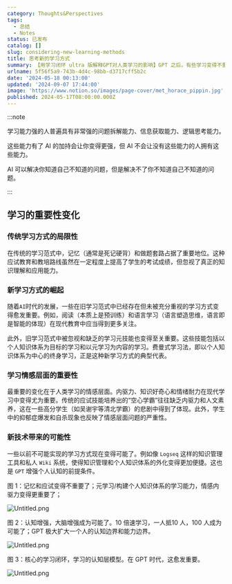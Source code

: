 ```yaml
---
category: Thoughts&Perspectives
tags:
  - 总结
  - Notes
status: 已发布
catalog: []
slug: considering-new-learning-methods
title: 思考新的学习方式
summary: 【用学习闭环 ultra 版解释GPT对人类学习的影响】GPT 之后，有些学习变得不重要了，有些学习变得更重要了，有些学习从不可能变成可能了。
urlname: 5f56f5a9-743b-4d4c-98bb-d3717cff5b2c
date: '2024-05-18 00:13:00'
updated: '2024-09-07 17:44:00'
image: 'https://www.notion.so/images/page-cover/met_horace_pippin.jpg'
published: 2024-05-17T08:00:00.000Z
---
```


:::note


学习能力强的人普遍具有非常强的问题拆解能力、信息获取能力、逻辑思考能力。


这些能力有了 AI 的加持会让你变得更强，但 AI 不会让没有这些能力的人拥有这些能力。


AI 可以解决你知道自己不知道的问题，但是解决不了你不知道自己不知道的问题。


:::


## 学习的重要性变化


### 传统学习方式的局限性


在传统的学习范式中，记忆（通常是死记硬背）和做题套路占据了重要地位。这种应试教育和教培路线虽然在一定程度上提高了学生的考试成绩，但忽视了真正的知识理解和应用能力。


### 新学习方式的崛起


随着`AI`时代的发展，一些在旧学习范式中已经存在但未被充分重视的学习方式变得愈发重要。例如，阅读（本质上是预训练）和语言学习（语言塑造思维，语言即是智能的体现）在现代教育中应当得到更多关注。


此外，旧学习范式中被忽视和缺乏的学习元技能也变得至关重要。这些技能包括以个人知识体系为目标的学习和以元学习为内容的学习。费曼式学习法，即以个人知识体系为中心的终身学习，正是这种新学习方式的典型代表。


### 学习情感层面的重要性


最重要的变化在于人类学习的情感层面。内驱力、知识好奇心和情绪耐力在现代学习中变得尤为重要。传统的应试技能培养出的“空心学霸”往往缺乏内驱力和人文素养，这在一些高分学生（如吴谢宇等清北学霸）的悲剧中得到了体现。此外，学生中的抑郁症爆发和自杀现象也反映了情感层面问题的严重性。


### 新技术带来的可能性


一些以前不可能实现的学习方式现在变得可能了。例如像 `Logseq` 这样的知识管理工具和私人 `Wiki` 系统，使得知识管理和个人知识体系的外化变得更加便捷。这也是 `GPT` 增强个人认知的前提条件。


图 1：记忆和应试变得不重要了；元学习/构建个人知识体系的学习能力，情感内驱力变得更重要了；


![Untitled.png](https://prod-files-secure.s3.us-west-2.amazonaws.com/5d24fe63-e567-4804-86f9-9fdc62e13082/a8319b77-00b3-43d9-9f99-e58187f20cfe/Untitled.png?X-Amz-Algorithm=AWS4-HMAC-SHA256&X-Amz-Content-Sha256=UNSIGNED-PAYLOAD&X-Amz-Credential=ASIAZI2LB466Z4WSY3TO%2F20250327%2Fus-west-2%2Fs3%2Faws4_request&X-Amz-Date=20250327T213400Z&X-Amz-Expires=3600&X-Amz-Security-Token=IQoJb3JpZ2luX2VjEOX%2F%2F%2F%2F%2F%2F%2F%2F%2F%2FwEaCXVzLXdlc3QtMiJIMEYCIQCrU%2FJ5zkkNi9uD%2BraoeoeqO4Czs4J%2B0%2F2wB78NQTD5zwIhANq9KuS%2FrlXckDHnUHUTEBmiPBWkZBLYPgLVo3F7FsFOKv8DCE4QABoMNjM3NDIzMTgzODA1IgzLAWcpZMKIbNz5F%2Fcq3AMlaE2o81I9zQlVpPXRQIYnvzdKX12rWVopdzwPtlFqOhVBPciBtgZG34bxDl4fyVWtepD3AC1vwzyQKlI0WsTQ4BWbfehktfU0IOUawZW%2Bzfzl3rserdJJORgCZYNZTPbbleVUHwdM3oEZkkB3IRdZ%2FdfTSYBRv%2FBFGlxYrfHvT9sNxdxAg6qKZ0g%2F%2FQmC43Px7XxTlabovHwMFgNf1MyoXH%2BpTgP84an1m6OVL6KBpENmFd61BDWLKhk8y%2B3gn3MLvQ6B1obMI3A4qLsEULBAF4SUh%2BwW%2BVYRw6UruM9EcKkw5iwHvlvRIQ6%2BNwyMnkMVgaAKx0vfUE1p77X4YFPJC0jbpDFQiDzrPnBtnWaUzOWFs%2FfXrk60HgktVM%2F8%2Ff2W%2BNqOnRwduqzLkL8qUP36l7QZuFNGcXFtiYXM21An3YyvLh8WEvSmnDrKvestljIh%2F87J2BH71lzLo9pv3RIQQSzWYtTF1X2GpqzbzPZPc0YTZ4j%2B1UNt3V2Tk1GUY4nUy98dkrN0x%2FDJhVFVyxk%2BbAEGugqDvc%2ByirfkYpDWDHluUpbpV2DxXGFimsDK3nfIsLPri7bPUbhGZvN%2BJxf%2FvWsKm7tAxoNrrM9Go1plh9RO3IoPAJULvkxrKTCm95a%2FBjqkAdFryzUuqaLqADPjnAy1hsvtGtKgGZtkMIkyhys1O8Zow13vDdgBRxDor0pANQNRd4jWt6%2BV45U0joHfVOHIx0f2F2GyAhyhTYZmBN7tiN5F12yTtjL095LvhBNlqS3QCHXw3DnEjzr%2FfEqCXNg7M%2B3qWv%2BOK9g7GhqK4oMrYvowl0oRudh01jm0t4h%2BXyC5WkPsb0JrCFM%2FLb9d1Pv7gjyxYfo5&X-Amz-Signature=db4153d3a8421ebf2cd6ed1828f5617dc9e2f3697568aa95852afb3d3f22d668&X-Amz-SignedHeaders=host&x-id=GetObject)


图 2：认知增强，大脑增强成为可能了。10 倍速学习，一人抵10 人，100 人成为可能了；GPT 极大扩大一个人的认知边界和能力边界。


![Untitled.png](https://prod-files-secure.s3.us-west-2.amazonaws.com/5d24fe63-e567-4804-86f9-9fdc62e13082/e195b372-4d2b-479c-9e75-1be4e2c1412e/Untitled.png?X-Amz-Algorithm=AWS4-HMAC-SHA256&X-Amz-Content-Sha256=UNSIGNED-PAYLOAD&X-Amz-Credential=ASIAZI2LB466Z4WSY3TO%2F20250327%2Fus-west-2%2Fs3%2Faws4_request&X-Amz-Date=20250327T213400Z&X-Amz-Expires=3600&X-Amz-Security-Token=IQoJb3JpZ2luX2VjEOX%2F%2F%2F%2F%2F%2F%2F%2F%2F%2FwEaCXVzLXdlc3QtMiJIMEYCIQCrU%2FJ5zkkNi9uD%2BraoeoeqO4Czs4J%2B0%2F2wB78NQTD5zwIhANq9KuS%2FrlXckDHnUHUTEBmiPBWkZBLYPgLVo3F7FsFOKv8DCE4QABoMNjM3NDIzMTgzODA1IgzLAWcpZMKIbNz5F%2Fcq3AMlaE2o81I9zQlVpPXRQIYnvzdKX12rWVopdzwPtlFqOhVBPciBtgZG34bxDl4fyVWtepD3AC1vwzyQKlI0WsTQ4BWbfehktfU0IOUawZW%2Bzfzl3rserdJJORgCZYNZTPbbleVUHwdM3oEZkkB3IRdZ%2FdfTSYBRv%2FBFGlxYrfHvT9sNxdxAg6qKZ0g%2F%2FQmC43Px7XxTlabovHwMFgNf1MyoXH%2BpTgP84an1m6OVL6KBpENmFd61BDWLKhk8y%2B3gn3MLvQ6B1obMI3A4qLsEULBAF4SUh%2BwW%2BVYRw6UruM9EcKkw5iwHvlvRIQ6%2BNwyMnkMVgaAKx0vfUE1p77X4YFPJC0jbpDFQiDzrPnBtnWaUzOWFs%2FfXrk60HgktVM%2F8%2Ff2W%2BNqOnRwduqzLkL8qUP36l7QZuFNGcXFtiYXM21An3YyvLh8WEvSmnDrKvestljIh%2F87J2BH71lzLo9pv3RIQQSzWYtTF1X2GpqzbzPZPc0YTZ4j%2B1UNt3V2Tk1GUY4nUy98dkrN0x%2FDJhVFVyxk%2BbAEGugqDvc%2ByirfkYpDWDHluUpbpV2DxXGFimsDK3nfIsLPri7bPUbhGZvN%2BJxf%2FvWsKm7tAxoNrrM9Go1plh9RO3IoPAJULvkxrKTCm95a%2FBjqkAdFryzUuqaLqADPjnAy1hsvtGtKgGZtkMIkyhys1O8Zow13vDdgBRxDor0pANQNRd4jWt6%2BV45U0joHfVOHIx0f2F2GyAhyhTYZmBN7tiN5F12yTtjL095LvhBNlqS3QCHXw3DnEjzr%2FfEqCXNg7M%2B3qWv%2BOK9g7GhqK4oMrYvowl0oRudh01jm0t4h%2BXyC5WkPsb0JrCFM%2FLb9d1Pv7gjyxYfo5&X-Amz-Signature=ace91c30c631b80f3ef385bd8693d469febc82a9da3b2d9ecc0104922e8cd4b1&X-Amz-SignedHeaders=host&x-id=GetObject)


图 3：核心的学习闭环，学习的认知层模型。在 GPT 时代，这愈发重要。


![Untitled.png](https://prod-files-secure.s3.us-west-2.amazonaws.com/5d24fe63-e567-4804-86f9-9fdc62e13082/57f2a38d-97b9-407e-baa1-8fecb8348e87/Untitled.png?X-Amz-Algorithm=AWS4-HMAC-SHA256&X-Amz-Content-Sha256=UNSIGNED-PAYLOAD&X-Amz-Credential=ASIAZI2LB466Z4WSY3TO%2F20250327%2Fus-west-2%2Fs3%2Faws4_request&X-Amz-Date=20250327T213400Z&X-Amz-Expires=3600&X-Amz-Security-Token=IQoJb3JpZ2luX2VjEOX%2F%2F%2F%2F%2F%2F%2F%2F%2F%2FwEaCXVzLXdlc3QtMiJIMEYCIQCrU%2FJ5zkkNi9uD%2BraoeoeqO4Czs4J%2B0%2F2wB78NQTD5zwIhANq9KuS%2FrlXckDHnUHUTEBmiPBWkZBLYPgLVo3F7FsFOKv8DCE4QABoMNjM3NDIzMTgzODA1IgzLAWcpZMKIbNz5F%2Fcq3AMlaE2o81I9zQlVpPXRQIYnvzdKX12rWVopdzwPtlFqOhVBPciBtgZG34bxDl4fyVWtepD3AC1vwzyQKlI0WsTQ4BWbfehktfU0IOUawZW%2Bzfzl3rserdJJORgCZYNZTPbbleVUHwdM3oEZkkB3IRdZ%2FdfTSYBRv%2FBFGlxYrfHvT9sNxdxAg6qKZ0g%2F%2FQmC43Px7XxTlabovHwMFgNf1MyoXH%2BpTgP84an1m6OVL6KBpENmFd61BDWLKhk8y%2B3gn3MLvQ6B1obMI3A4qLsEULBAF4SUh%2BwW%2BVYRw6UruM9EcKkw5iwHvlvRIQ6%2BNwyMnkMVgaAKx0vfUE1p77X4YFPJC0jbpDFQiDzrPnBtnWaUzOWFs%2FfXrk60HgktVM%2F8%2Ff2W%2BNqOnRwduqzLkL8qUP36l7QZuFNGcXFtiYXM21An3YyvLh8WEvSmnDrKvestljIh%2F87J2BH71lzLo9pv3RIQQSzWYtTF1X2GpqzbzPZPc0YTZ4j%2B1UNt3V2Tk1GUY4nUy98dkrN0x%2FDJhVFVyxk%2BbAEGugqDvc%2ByirfkYpDWDHluUpbpV2DxXGFimsDK3nfIsLPri7bPUbhGZvN%2BJxf%2FvWsKm7tAxoNrrM9Go1plh9RO3IoPAJULvkxrKTCm95a%2FBjqkAdFryzUuqaLqADPjnAy1hsvtGtKgGZtkMIkyhys1O8Zow13vDdgBRxDor0pANQNRd4jWt6%2BV45U0joHfVOHIx0f2F2GyAhyhTYZmBN7tiN5F12yTtjL095LvhBNlqS3QCHXw3DnEjzr%2FfEqCXNg7M%2B3qWv%2BOK9g7GhqK4oMrYvowl0oRudh01jm0t4h%2BXyC5WkPsb0JrCFM%2FLb9d1Pv7gjyxYfo5&X-Amz-Signature=f70ccbb384fa8190ffb4fe6206f7e6fddba9edcdf57f043d350782c6a3dc3148&X-Amz-SignedHeaders=host&x-id=GetObject)

